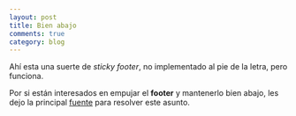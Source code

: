 ```yaml
---
layout: post
title: Bien abajo
comments: true
category: blog
---
```

Ahí esta una suerte de _sticky footer_, no implementado al pie de la letra, pero funciona.

Por si están interesados en empujar el __footer__ y mantenerlo bien abajo, les dejo la principal [fuente](http://www.cssstickyfooter.com/) para resolver este asunto.
